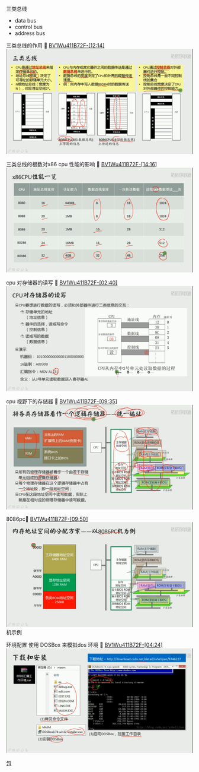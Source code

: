 三类总线
* data bus
* control bus
* address bus

三类总线的作用
🔗 [BV1Wu411B72F-[12:14]](https://www.bilibili.com/video/BV1Wu411B72F?t=734.8)
![BV1Wu411B72F-[12:14]](./images/4d6b3592-a010-427b-bd89-77299dd0e888-1.png)

三类总线的根数对x86 cpu 性能的影响
🔗 [BV1Wu411B72F-[14:16]](https://www.bilibili.com/video/BV1Wu411B72F?t=856.1)
![BV1Wu411B72F-[14:16]](./images/4d6b3592-a010-427b-bd89-77299dd0e888-2.png)


cpu 对存储器的读写
🔗 [BV1Wu411B72F-[02:40]](https://www.bilibili.com/video/BV1Wu411B72F?t=160.5)
![BV1Wu411B72F-[02:40]](./images/4d6b3592-a010-427b-bd89-77299dd0e888-3.png)

cpu 视野下的存储器
🔗 [BV1Wu411B72F-[09:35]](https://www.bilibili.com/video/BV1Wu411B72F?t=575.9)
![BV1Wu411B72F-[09:35]](./images/4d6b3592-a010-427b-bd89-77299dd0e888-5.png)

8086pc🔗 [BV1Wu411B72F-[09:50]](https://www.bilibili.com/video/BV1Wu411B72F?t=590)
![BV1Wu411B72F-[09:50]](./images/4d6b3592-a010-427b-bd89-77299dd0e888-6.png)
机示例

环境配置
使用 DOSBox 来模拟dos 环境
🔗 [BV1Wu411B72F-[04:24]](https://www.bilibili.com/video/BV1Wu411B72F?t=264.9)
![BV1Wu411B72F-[04:24]](./images/4d6b3592-a010-427b-bd89-77299dd0e888-7.png)

[包](./tools/8086汇编工作环境(51CTO).zip)

